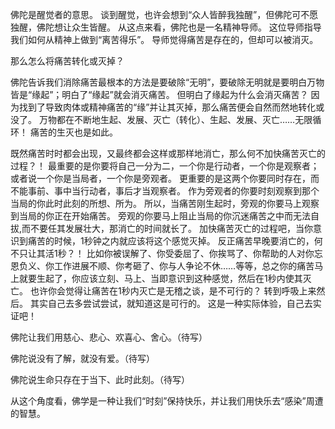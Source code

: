 佛陀是醒觉者的意思。
谈到醒觉，也许会想到“众人皆醉我独醒”，但佛陀可不愿独醒，佛陀想让众生皆醒。
从这点来看，佛陀也是一名精神导师。
这位导师指导我们如何从精神上做到“离苦得乐”。
导师觉得痛苦是存在的，但却可以被消灭。

那么怎么将痛苦转化或灭掉？

佛陀告诉我们消除痛苦最根本的方法是要破除“无明”，要破除无明就是要明白万物皆是“缘起”；明白了“缘起”就会消灭痛苦。
但明白了缘起为什么会消灭痛苦？
因为找到了导致肉体或精神痛苦的“缘”并让其灭掉，那么痛苦便会自然而然地转化或没了。
万物都在不断地生起、发展、灭亡（转化）、生起、发展、灭亡……无限循环！
痛苦的生灭也是如此。
        
既然痛苦时时都会出现，又最终都会这样或那样地消亡，那么何不加快痛苦灭亡的过程？！
最重要的是你要将自己一分为二，一个你是行动者，一个你是观察者；或者说一个你是当局者，一个你是旁观者。
更重要的是这两个你要同时存在，而不能事前、事中当行动者，事后才当观察者。
作为旁观者的你要时刻观察到那个当局的你此时此刻的所想、所为。
所以，当痛苦刚生起时，旁观的你要马上观察到当局的你正在开始痛苦。
旁观的你要马上阻止当局的你沉迷痛苦之中而无法自拔,而不要任其发展壮大，那消亡的时间就长了。
加快痛苦灭亡的过程吧，当你意识到痛苦的时候，1秒钟之内就应该将这个感觉灭掉。
反正痛苦早晚要消亡的，何不只让其活1秒？！
比如你被误解了、你受委屈了、你挨骂了、你帮助的人对你忘恩负义、你工作进展不顺、你考砸了、你与人争论不休……等等，总之你的痛苦马上就要生起了，你应该立刻、马上、当即意识到这种感觉，然后在1秒内使其灭亡。
也许你会觉得让痛苦在1秒内灭亡是无稽之谈，是不可行的？
转到呼吸上来然后。
其实自己去多尝试尝试，就知道这是可行的。
这是一种实际体验，自己去实证吧！

佛陀让我们用慈心、悲心、欢喜心、舍心。（待写）

佛陀说没有了解，就没有爱。（待写）

佛陀说生命只存在于当下、此时此刻。（待写）

从这个角度看，佛学是一种让我们“时刻”保持快乐，并让我们用快乐去“感染”周遭的智慧。